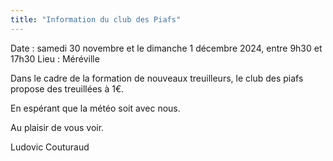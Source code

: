 ```yaml
---
title: "Information du club des Piafs"
---
```


Date : samedi 30 novembre et le dimanche 1 décembre 2024, entre 9h30 et 17h30
Lieu : Méréville

Dans le cadre de la formation de nouveaux treuilleurs, le club des piafs propose des treuillées à 1€.

En espérant que la météo soit avec nous.

Au plaisir de vous voir.

Ludovic Couturaud
